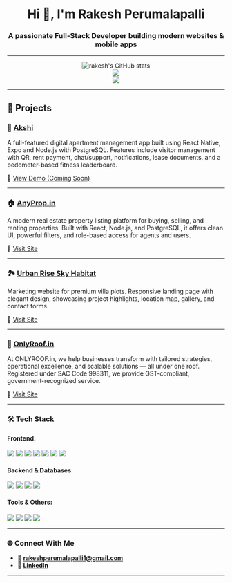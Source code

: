 <h1 align="center">Hi 👋, I'm Rakesh Perumalapalli</h1>
<h3 align="center">A passionate Full-Stack Developer building modern websites & mobile apps</h3>

---

<p align="center">
  <img src="https://github-readme-stats.vercel.app/api?username=rakesh-2507&show_icons=true&theme=tokyonight" alt="rakesh's GitHub stats" />
  <br/>
  <img src="https://github-readme-streak-stats.herokuapp.com?user=rakesh-2507&theme=tokyonight" />
  <br/>
  <img src="https://github-readme-stats.vercel.app/api/top-langs/?username=rakesh-2507&layout=compact&theme=tokyonight" />
</p>

---

## 🚀 Projects

### 🏢 [Akshi](#)
A full-featured digital apartment management app built using React Native, Expo and Node.js with PostgreSQL. Features include visitor management with QR, rent payment, chat/support, notifications, lease documents, and a pedometer-based fitness leaderboard.

🔗 [View Demo (Coming Soon)](#)

---

### 🏠 [AnyProp.in](https://anyprop.in)
A modern real estate property listing platform for buying, selling, and renting properties. Built with React, Node.js, and PostgreSQL, it offers clean UI, powerful filters, and role-based access for agents and users.

🔗 [Visit Site](https://anyprop.in)

---

### 🏞️ [Urban Rise Sky Habitat](https://www.urbanriseskyhabitat.life/)
Marketing website for premium villa plots. Responsive landing page with elegant design, showcasing project highlights, location map, gallery, and contact forms.

🔗 [Visit Site](https://www.urbanriseskyhabitat.life/)

---

### 🏢 [OnlyRoof.in](https://onlyroof.in)
At ONLYROOF.in, we help businesses transform with tailored strategies, operational excellence, and scalable solutions — all under one roof. Registered under SAC Code 998311, we provide GST-compliant, government-recognized service.

🔗 [Visit Site](https://onlyroof.in)

---

### 🛠️ Tech Stack

#### Frontend:
<p>
  <img src="https://img.shields.io/badge/HTML5-E34F26?logo=html5&logoColor=white" />
  <img src="https://img.shields.io/badge/CSS3-1572B6?logo=css3&logoColor=white" />
  <img src="https://img.shields.io/badge/JavaScript-F7DF1E?logo=javascript&logoColor=black" />
  <img src="https://img.shields.io/badge/Bootstrap-563D7C?logo=bootstrap&logoColor=white" />
  <img src="https://img.shields.io/badge/React-20232A?logo=react&logoColor=61DAFB" />
  <img src="https://img.shields.io/badge/React_Native-20232A?logo=react&logoColor=61DAFB" />
  <img src="https://img.shields.io/badge/Angular-DD0031?logo=angular&logoColor=white" />
</p>

#### Backend & Databases:
<p>
  <img src="https://img.shields.io/badge/Node.js-339933?logo=node.js&logoColor=white" />
  <img src="https://img.shields.io/badge/Express.js-000000?logo=express&logoColor=white" />
  <img src="https://img.shields.io/badge/PostgreSQL-4169E1?logo=postgresql&logoColor=white" />
  <img src="https://img.shields.io/badge/MongoDB-47A248?logo=mongodb&logoColor=white" />
</p>

#### Tools & Others:
<p>
  <img src="https://img.shields.io/badge/JWT-black?logo=jsonwebtokens&logoColor=white" />
  <img src="https://img.shields.io/badge/REST%20API-02569B?logo=api&logoColor=white" />
  <img src="https://img.shields.io/badge/Expo-000020?logo=expo&logoColor=white" />
  <img src="https://img.shields.io/badge/GitHub-181717?logo=github&logoColor=white" />
</p>

---

### 🌐 Connect With Me

- 📧 **rakeshperumalapalli1@gmail.com**
- 🔗 [**LinkedIn**](https://www.linkedin.com/in/rakesh-perumalapalli725/)

---


